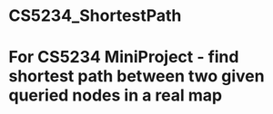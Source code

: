 # CS5234_ShortestPath
# 
# For CS5234 MiniProject - find shortest path between two given queried nodes in a real map
